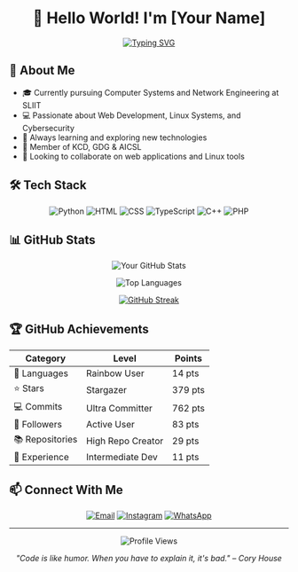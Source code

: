 <div align="center">
  
# 👋 Hello World! I'm [Your Name]

[![Typing SVG](https://readme-typing-svg.herokuapp.com?font=Fira+Code&pause=1000&width=435&lines=Full+Stack+Developer;Cybersecurity+Enthusiast;Open+Source+Contributor)](https://git.io/typing-svg)

</div>

## 🚀 About Me

- 🎓 Currently pursuing Computer Systems and Network Engineering at SLIIT
- 💻 Passionate about Web Development, Linux Systems, and Cybersecurity
- 🌱 Always learning and exploring new technologies
- 🤝 Member of KCD, GDG & AICSL
- 🔭 Looking to collaborate on web applications and Linux tools

## 🛠️ Tech Stack

<div align="center">

![Python](https://img.shields.io/badge/Python-3776AB?style=for-the-badge&logo=python&logoColor=white)
![HTML](https://img.shields.io/badge/HTML5-E34F26?style=for-the-badge&logo=html5&logoColor=white)
![CSS](https://img.shields.io/badge/CSS3-1572B6?style=for-the-badge&logo=css3&logoColor=white)
![TypeScript](https://img.shields.io/badge/TypeScript-007ACC?style=for-the-badge&logo=typescript&logoColor=white)
![C++](https://img.shields.io/badge/C++-00599C?style=for-the-badge&logo=cplusplus&logoColor=white)
![PHP](https://img.shields.io/badge/PHP-777BB4?style=for-the-badge&logo=php&logoColor=white)

</div>

## 📊 GitHub Stats

<div align="center">

![Your GitHub Stats](https://github-readme-stats.vercel.app/api?username=YourUsername&show_icons=true&theme=tokyonight)

![Top Languages](https://github-readme-stats.vercel.app/api/top-langs/?username=YourUsername&layout=compact&theme=tokyonight)

[![GitHub Streak](https://github-readme-streak-stats.herokuapp.com/?user=YourUsername&theme=tokyonight)](https://git.io/streak-stats)

</div>

## 🏆 GitHub Achievements

<div align="center">

| Category | Level | Points |
|----------|--------|---------|
| 🌈 Languages | Rainbow User | 14 pts |
| ⭐ Stars | Stargazer | 379 pts |
| 💻 Commits | Ultra Committer | 762 pts |
| 👥 Followers | Active User | 83 pts |
| 📚 Repositories | High Repo Creator | 29 pts |
| 💼 Experience | Intermediate Dev | 11 pts |

</div>

## 📫 Connect With Me

<div align="center">

[![Email](https://img.shields.io/badge/Email-D14836?style=for-the-badge&logo=gmail&logoColor=white)](mailto:your.email@sliit.lk)
[![Instagram](https://img.shields.io/badge/Instagram-E4405F?style=for-the-badge&logo=instagram&logoColor=white)](https://www.instagram.com/yourusername/)
[![WhatsApp](https://img.shields.io/badge/WhatsApp-25D366?style=for-the-badge&logo=whatsapp&logoColor=white)](https://wa.me/yournumber)

</div>

---

<div align="center">

![Profile Views](https://komarev.com/ghpvc/?username=YourUsername&color=blueviolet)

*"Code is like humor. When you have to explain it, it's bad." – Cory House*

</div>
